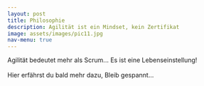 ```yaml
---
layout: post
title: Philosophie
description: Agilität ist ein Mindset, kein Zertifikat
image: assets/images/pic11.jpg
nav-menu: true
---
```


Agilität bedeutet mehr als Scrum... Es ist eine Lebenseinstellung!
<br />
<br />
Hier erfährst du bald mehr dazu, Bleib gespannt...
